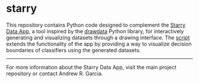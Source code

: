 # starry

This repository contains Python code designed to complement the [Starry Data App](https://starrydata.vercel.app), a tool inspired by the [drawdata](https://github.com/koaning/drawdata) Python library, for interactively generating and visualizing datasets through a drawing interface. The [script](https://raw.githubusercontent.com/andrewrgarcia/starry/refs/heads/main/starry/script.py) extends the functionality of the app by providing a way to visualize decision boundaries of classifiers using the generated datasets.

---

For more information about the Starry Data App, visit the main project repository or contact Andrew R. Garcia.

